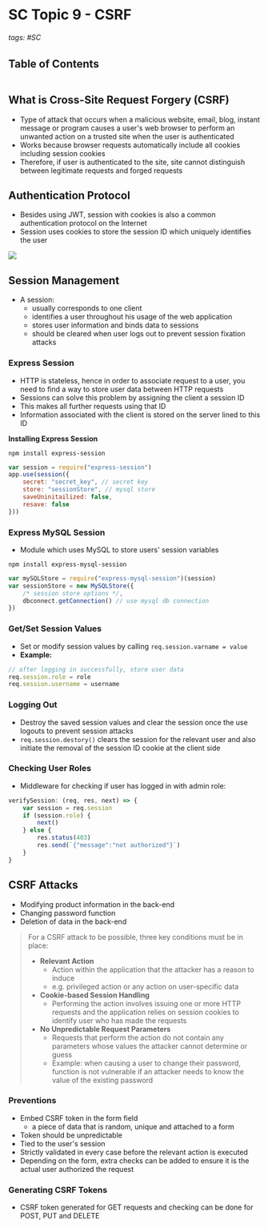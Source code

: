 # SC Topic 9 - CSRF

###### tags: #SC 

## Table of Contents
```toc
```

## What is Cross-Site Request Forgery (CSRF)
- Type of attack that occurs when a malicious website, email, blog, instant message or program causes a user's web browser to perform an unwanted action on a trusted site when the user is authenticated
- Works because browser requests automatically include all cookies including session cookies
- Therefore, if user is authenticated to the site, site cannot distinguish between legitimate requests and forged requests

## Authentication Protocol
- Besides using JWT, session with cookies is also a common authentication protocol on the Internet
- Session uses cookies to store the session ID which uniquely identifies the user

![](https://i.imgur.com/lwNEaE0.png)

## Session Management
- A session:
	- usually corresponds to one client
	- identifies a user throughout his usage of the web application
	- stores user information and binds data to sessions
	- should be cleared when user logs out to prevent session fixation attacks

### Express Session
- HTTP is stateless, hence in order to associate request to a user, you need to find a way to store user data between HTTP requests
- Sessions can solve this problem by assigning the client a session ID 
- This makes all further requests using that ID
- Information associated with the client is stored on the server lined to this ID

**Installing Express Session**
```
npm install express-session
```

```js
var session = require("express-session")
app.use(session({
	secret: "secret_key", // secret key
	store: "sessionStore", // mysql store
	saveUninitailized: false,
	resave: false
}))
```

### Express MySQL Session
- Module which uses MySQL to store users' session variables

```
npm install express-mysql-session
```
```js
var mySQLStore = require("express-mysql-session")(session)
var sessionStore = new MySQLStore({
	/* session store options */,
	dbconnect.getConnection() // use mysql db connection
})
```
### Get/Set Session Values
- Set or modify session values by calling `req.session.varname = value`
- **Example:**
```js
// after logging in successfully, store user data
req.session.role = role
req.session.username = username
```

### Logging Out
- Destroy the saved session values and clear the session once the use logouts to prevent session attacks
- `req.session.destory()` clears the session for the relevant user and also initiate the removal of the session ID cookie at the client side

### Checking User Roles
- Middleware for checking if user has logged in with admin role:
```js
verifySession: (req, res, next) => {
	var session = req.session
	if (session.role) {
		next()
	} else {
		res.status(403)
		res.send(`{"message":"not authorized"}`)
	}
}
```
## CSRF Attacks
- Modifying product information in the back-end
- Changing password function
- Deletion of data in the back-end

> For a CSRF attack to be possible, three key conditions must be in place:
> - **Relevant Action**
> 	- Action within the application that the attacker has a reason to induce
> 	- e.g. privileged action or any action on user-specific data
> - **Cookie-based Session Handling**
> 	- Performing the action involves issuing one or more HTTP requests and the application relies on session cookies to identify user who has made the requests
> - **No Unpredictable Request Parameters**
> 	- Requests that perform the action do not contain any parameters whose values the attacker cannot determine or guess
> 	- Example: when causing a user to change their password, function is not vulnerable if an attacker needs to know the value of the existing password

### Preventions
- Embed CSRF token in the form field
	- a piece of data that is random, unique and attached to a form
- Token should be unpredictable
- Tied to the user's session
- Strictly validated in every case before the relevant action is executed
- Depending on the form, extra checks can be added to ensure it is the actual user authorized the request

### Generating CSRF Tokens
- CSRF token generated for GET requests and checking can be done for POST, PUT and DELETE